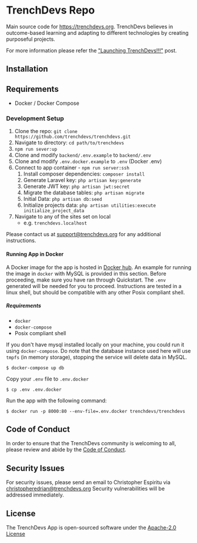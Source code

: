 # TrenchDevs Repo

Main source code for https://trenchdevs.org. TrenchDevs believes in outcome-based learning and adapting to different
technologies by creating purposeful projects.

For more information please refer the ["Launching TrenchDevs!!!"](https://blog.trenchdevs.org/launching-trenchdevs)
post.

## Installation

## Requirements

- Docker / Docker Compose

### Development Setup

1. Clone the repo: `git clone https://github.com/trenchdevs/trenchdevs.git`
2. Navigate to directory: `cd path/to/trenchdevs`
3. `npm run sever:up`
4. Clone and modify `backend/.env.example` to `backend/.env`
4. Clone and modify `.env.docker.example` to `.env` (Docker .env)
6. Connect to app container - `npm run server:ssh`
    1. Install composer dependencies: `composer install`
    2. Generate Laravel key: `php artisan key:generate`
    3. Generate JWT key: `php artisan jwt:secret`
    4. Migrate the database tables: `php artisan migrate`
    5. Initial Data: `php artisan db:seed`
    6. Initialize projects data: `php artisan utilities:execute initialize_project_data`
7. Navigate to any of the sites set on local
    - e.g. `trenchdevs.localhost`

Please contact us at support@trenchdevs.org for any additional instructions.

#### Running App in Docker

A Docker image for the app is hosted in [Docker hub](https://hub.docker.com/repository/docker/trenchdevs/trenchdevs). An
example for running the image in `docker` with MySQL is provided in this section. Before proceeding, make sure you have
ran through Quickstart. The `.env` generated will be needed for you to proceed. Instructions are tested in a linux
shell, but should be compatible with any other Posix compliant shell.

##### Requirements

- `docker`
- `docker-compose`
- Posix compliant shell

If you don't have mysql installed locally on your machine, you could run it using `docker-compose`. Do note that the
database instance used here will use `tmpfs` (in memory storage), stopping the service will delete data in MySQL.

```
$ docker-compose up db
```

Copy your `.env` file to `.env.docker`

```
$ cp .env .env.docker
```

Run the app with the following command:

```
$ docker run -p 8000:80 --env-file=.env.docker trenchdevs/trenchdevs
```

## Code of Conduct

In order to ensure that the TrenchDevs community is welcoming to all, please review and abide by the
[Code of Conduct](https://github.com/trenchdevs/trenchdevs/blob/master/CODE_OF_CONDUCT.md).

## Security Issues

For security issues, please send an email to Christopher Espiritu
via [christopheredrian@trenchdevs.org](mailto:christopheredrian@trenchdevs.org)
Security vulnerabilities will be addressed immediately.

## License

The TrenchDevs App is open-sourced software under
the [Apache-2.0 License](https://github.com/trenchdevs/trenchdevs/blob/master/LICENSE)

